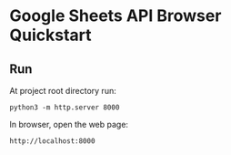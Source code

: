 # Google Sheets API Browser Quickstart

## Run

At project root directory run:

```
python3 -m http.server 8000
```

In browser, open the web page:

```
http://localhost:8000
```
